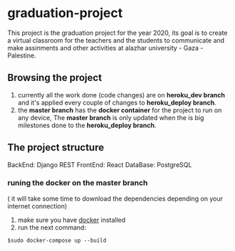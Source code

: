 # graduation-project

This project is the graduation project for the year 2020, its goal is to create a virtual classroom for the teachers and the students to communicate and make assinments and other activities at alazhar university - Gaza - Palestine.

## Browsing the project
1. currently all the work done (code changes) are on **heroku_dev branch** and it's applied every couple of changes to **heroku_deploy branch**.
2. the **master branch** has the **docker container** for the project to run on any device, The **master branch** is only updated when the is big milestones done to the **heroku_deploy branch**.

## The project structure
BackEnd: Django REST
FrontEnd: React
DataBase: PostgreSQL

### runing the docker on the master branch
( it will take some time to download the dependencies depending on your internet connection)
1. make sure you have [docker](https://www.docker.com/) installed
2. run the next command:
```
$sudo docker-compose up --build
```
